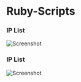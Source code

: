 # Ruby-Scripts

### IP List
![Screenshot](http://i.imgur.com/TNVpLNr.png)

### IP List
![Screenshot](http://i.imgur.com/C7YdZaF.png)